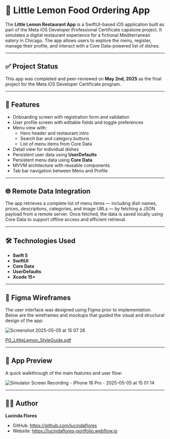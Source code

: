 # 🍋 Little Lemon Food Ordering App


The **Little Lemon Restaurant App** is a SwiftUI-based iOS application built as part of the Meta iOS Developer Professional Certificate capstone project. 
It simulates a digital restaurant experience for a fictional Mediterranean eatery in Chicago. The app allows users to explore the menu, register, manage their profile, and interact with a Core Data-powered list of dishes.

---

## ✅ Project Status

This app was completed and peer-reviewed on **May 2nd, 2025** as the final project for the Meta iOS Developer Certificate program. 

---

## 📱 Features

- Onboarding screen with registration form and validation
- User profile screen with editable fields and toggle preferences
- Menu view with:
  - Hero header and restaurant intro
  - Search bar and category buttons
  - List of menu items from Core Data
- Detail view for individual dishes
- Persistent user data using **UserDefaults**
- Persistent menu data using **Core Data**
- MVVM architecture with reusable components
- Tab bar navigation between Menu and Profile

---

## 🌐 Remote Data Integration

The app retrieves a complete list of menu items — including dish names, prices, descriptions, categories, and image URLs — by fetching a JSON payload from a remote server. 
Once fetched, the data is saved locally using Core Data to support offline access and efficient retrieval.

---

## 🛠 Technologies Used
- **Swift 5**
- **SwiftUI**
- **Core Data**
- **UserDefaults**
- **Xcode 15+**

---

## 🧩 Figma Wireframes

The user interface was designed using Figma prior to implementation. Below are the wireframes and mockups that guided the visual and structural design of the app:

![Screenshot 2025-05-05 at 15 07 26](https://github.com/user-attachments/assets/79ba2047-9fb1-4d77-a4b0-875539bf1a86)

[PG_LittleLemon_StyleGuide.pdf](https://github.com/user-attachments/files/20037344/PG_LittleLemon_StyleGuide.pdf)

---

## 📲 App Preview

A quick walkthrough of the main features and user flow:

![Simulator Screen Recording - iPhone 16 Pro - 2025-05-05 at 15 01 14](https://github.com/user-attachments/assets/523f3f6f-4247-4cc3-943a-680a8f48c15b) 

---

## 👩‍💻 Author

**Lucinda Flores**  
- GitHub: https://github.com/lucindaflores
- Website: https://lucindaflores-portfolio.webflow.io
